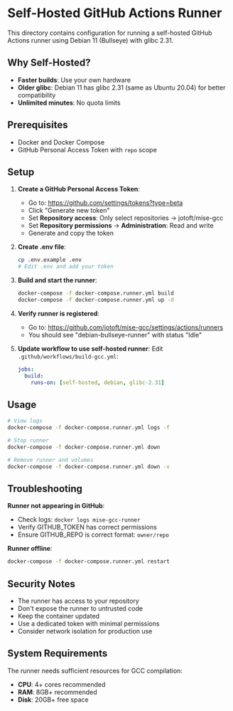 # Self-Hosted GitHub Actions Runner

This directory contains configuration for running a self-hosted GitHub Actions runner using Debian 11 (Bullseye) with glibc 2.31.

## Why Self-Hosted?

- **Faster builds**: Use your own hardware
- **Older glibc**: Debian 11 has glibc 2.31 (same as Ubuntu 20.04) for better compatibility
- **Unlimited minutes**: No quota limits

## Prerequisites

- Docker and Docker Compose
- GitHub Personal Access Token with `repo` scope

## Setup

1. **Create a GitHub Personal Access Token**:
   - Go to: https://github.com/settings/tokens?type=beta
   - Click "Generate new token"
   - Set **Repository access**: Only select repositories → jotoft/mise-gcc
   - Set **Repository permissions** → **Administration**: Read and write
   - Generate and copy the token

2. **Create .env file**:
   ```bash
   cp .env.example .env
   # Edit .env and add your token
   ```

3. **Build and start the runner**:
   ```bash
   docker-compose -f docker-compose.runner.yml build
   docker-compose -f docker-compose.runner.yml up -d
   ```

4. **Verify runner is registered**:
   - Go to: https://github.com/jotoft/mise-gcc/settings/actions/runners
   - You should see "debian-bullseye-runner" with status "Idle"

5. **Update workflow to use self-hosted runner**:
   Edit `.github/workflows/build-gcc.yml`:
   ```yaml
   jobs:
     build:
       runs-on: [self-hosted, debian, glibc-2.31]
   ```

## Usage

```bash
# View logs
docker-compose -f docker-compose.runner.yml logs -f

# Stop runner
docker-compose -f docker-compose.runner.yml down

# Remove runner and volumes
docker-compose -f docker-compose.runner.yml down -v
```

## Troubleshooting

**Runner not appearing in GitHub**:
- Check logs: `docker logs mise-gcc-runner`
- Verify GITHUB_TOKEN has correct permissions
- Ensure GITHUB_REPO is correct format: `owner/repo`

**Runner offline**:
```bash
docker-compose -f docker-compose.runner.yml restart
```

## Security Notes

- The runner has access to your repository
- Don't expose the runner to untrusted code
- Keep the container updated
- Use a dedicated token with minimal permissions
- Consider network isolation for production use

## System Requirements

The runner needs sufficient resources for GCC compilation:
- **CPU**: 4+ cores recommended
- **RAM**: 8GB+ recommended
- **Disk**: 20GB+ free space
